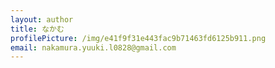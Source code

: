 ```yaml
---
layout: author
title: なかむ
profilePicture: /img/e41f9f31e443fac9b71463fd6125b911.png
email: nakamura.yuuki.l0828@gmail.com
---
```

